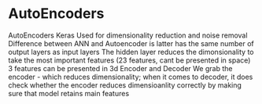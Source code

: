 # AutoEncoders
AutoEncoders Keras
Used for
dimensionality reduction and noise removal
Difference between ANN and Autoencoder is latter has the same number of output layers as input layers
The hidden layer reduces the dimonsionality to take the most important features (23 features, cant be presented in space)
3 features can be presented in 3d
Encoder and Decoder 
We grab the encoder - which reduces dimensionality; when it comes to decoder,
it does check whether the encoder reduces dimensioanlity correctly by making sure that model retains main features 

